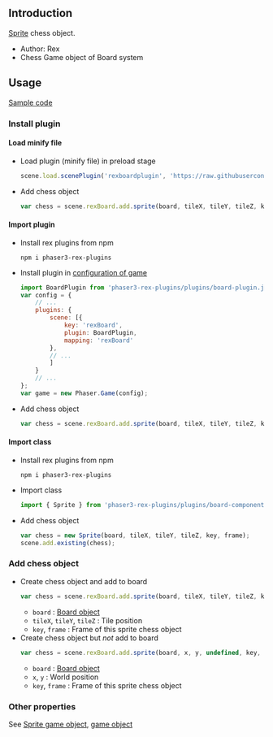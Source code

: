 ## Introduction

[Sprite](sprite.md) chess object.

- Author: Rex
- Chess Game object of Board system

## Usage

[Sample code](https://github.com/rexrainbow/phaser3-rex-notes/tree/master/examples/board-chess)

### Install plugin

#### Load minify file

- Load plugin (minify file) in preload stage
    ```javascript
    scene.load.scenePlugin('rexboardplugin', 'https://raw.githubusercontent.com/rexrainbow/phaser3-rex-notes/master/dist/rexboardplugin.min.js', 'rexBoard', 'rexBoard');
    ```
- Add chess object
    ```javascript
    var chess = scene.rexBoard.add.sprite(board, tileX, tileY, tileZ, key, frame);
    ```

#### Import plugin

- Install rex plugins from npm
    ```
    npm i phaser3-rex-plugins
    ```
- Install plugin in [configuration of game](game.md#configuration)
    ```javascript
    import BoardPlugin from 'phaser3-rex-plugins/plugins/board-plugin.js';
    var config = {
        // ...
        plugins: {
            scene: [{
                key: 'rexBoard',
                plugin: BoardPlugin,
                mapping: 'rexBoard'
            },
            // ...
            ]
        }
        // ...
    };
    var game = new Phaser.Game(config);
    ```
- Add chess object
    ```javascript
    var chess = scene.rexBoard.add.sprite(board, tileX, tileY, tileZ, key, frame);
    ```

#### Import class

- Install rex plugins from npm
    ```
    npm i phaser3-rex-plugins
    ```
- Import class
    ```javascript
    import { Sprite } from 'phaser3-rex-plugins/plugins/board-components.js';
    ```
- Add chess object
    ```javascript
    var chess = new Sprite(board, tileX, tileY, tileZ, key, frame);
    scene.add.existing(chess);
    ```

### Add chess object

- Create chess object and add to board
    ```javascript
    var chess = scene.rexBoard.add.sprite(board, tileX, tileY, tileZ, key, frame);
    ```
    - `board` : [Board object](board.md)
    - `tileX`, `tileY`, `tileZ` : Tile position
    - `key`, `frame` : Frame of this sprite chess object
- Create chess object but *not* add to board
    ```javascript
    var chess = scene.rexBoard.add.sprite(board, x, y, undefined, key, frame, false);
    ```
    - `board` : [Board object](board.md)
    - `x`, `y` : World position
    - `key`, `frame` : Frame of this sprite chess object

### Other properties

See [Sprite game object](sprite.md), [game object](gameobject.md)
